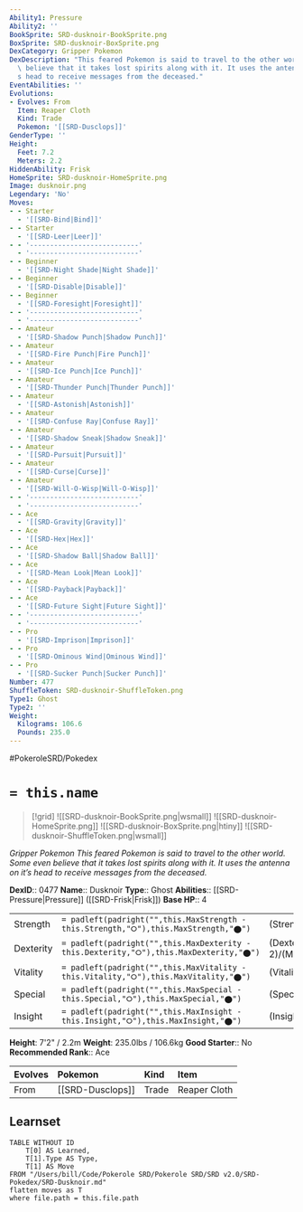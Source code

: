 ```yaml
---
Ability1: Pressure
Ability2: ''
BookSprite: SRD-dusknoir-BookSprite.png
BoxSprite: SRD-dusknoir-BoxSprite.png
DexCategory: Gripper Pokemon
DexDescription: "This feared Pokemon is said to travel to the other world. Some even\
  \ believe that it takes lost spirits along with it. It uses the antenna on it\u2019\
  s head to receive messages from the deceased."
EventAbilities: ''
Evolutions:
- Evolves: From
  Item: Reaper Cloth
  Kind: Trade
  Pokemon: '[[SRD-Dusclops]]'
GenderType: ''
Height:
  Feet: 7.2
  Meters: 2.2
HiddenAbility: Frisk
HomeSprite: SRD-dusknoir-HomeSprite.png
Image: dusknoir.png
Legendary: 'No'
Moves:
- - Starter
  - '[[SRD-Bind|Bind]]'
- - Starter
  - '[[SRD-Leer|Leer]]'
- - '---------------------------'
  - '---------------------------'
- - Beginner
  - '[[SRD-Night Shade|Night Shade]]'
- - Beginner
  - '[[SRD-Disable|Disable]]'
- - Beginner
  - '[[SRD-Foresight|Foresight]]'
- - '---------------------------'
  - '---------------------------'
- - Amateur
  - '[[SRD-Shadow Punch|Shadow Punch]]'
- - Amateur
  - '[[SRD-Fire Punch|Fire Punch]]'
- - Amateur
  - '[[SRD-Ice Punch|Ice Punch]]'
- - Amateur
  - '[[SRD-Thunder Punch|Thunder Punch]]'
- - Amateur
  - '[[SRD-Astonish|Astonish]]'
- - Amateur
  - '[[SRD-Confuse Ray|Confuse Ray]]'
- - Amateur
  - '[[SRD-Shadow Sneak|Shadow Sneak]]'
- - Amateur
  - '[[SRD-Pursuit|Pursuit]]'
- - Amateur
  - '[[SRD-Curse|Curse]]'
- - Amateur
  - '[[SRD-Will-O-Wisp|Will-O-Wisp]]'
- - '---------------------------'
  - '---------------------------'
- - Ace
  - '[[SRD-Gravity|Gravity]]'
- - Ace
  - '[[SRD-Hex|Hex]]'
- - Ace
  - '[[SRD-Shadow Ball|Shadow Ball]]'
- - Ace
  - '[[SRD-Mean Look|Mean Look]]'
- - Ace
  - '[[SRD-Payback|Payback]]'
- - Ace
  - '[[SRD-Future Sight|Future Sight]]'
- - '---------------------------'
  - '---------------------------'
- - Pro
  - '[[SRD-Imprison|Imprison]]'
- - Pro
  - '[[SRD-Ominous Wind|Ominous Wind]]'
- - Pro
  - '[[SRD-Sucker Punch|Sucker Punch]]'
Number: 477
ShuffleToken: SRD-dusknoir-ShuffleToken.png
Type1: Ghost
Type2: ''
Weight:
  Kilograms: 106.6
  Pounds: 235.0
---
```


#PokeroleSRD/Pokedex

# `= this.name`

> [!grid]
> ![[SRD-dusknoir-BookSprite.png|wsmall]]
> ![[SRD-dusknoir-HomeSprite.png]]
> ![[SRD-dusknoir-BoxSprite.png|htiny]]
> ![[SRD-dusknoir-ShuffleToken.png|wsmall]]


*Gripper Pokemon*
*This feared Pokemon is said to travel to the other world. Some even believe that it takes lost spirits along with it. It uses the antenna on it’s head to receive messages from the deceased.*

**DexID**:: 0477
**Name**:: Dusknoir
**Type**:: Ghost
**Abilities**:: [[SRD-Pressure|Pressure]] ([[SRD-Frisk|Frisk]])
**Base HP**:: 4

|           |                                                                                        |                                          |
| --------- | -------------------------------------------------------------------------------------- | ---------------------------------------- |
| Strength  | `= padleft(padright("",this.MaxStrength - this.Strength,"⭘"),this.MaxStrength,"⬤")`    | (Strength::3)/(MaxStrength::6)   |
| Dexterity | `= padleft(padright("",this.MaxDexterity - this.Dexterity,"⭘"),this.MaxDexterity,"⬤")` | (Dexterity:: 2)/(MaxDexterity::4) |
| Vitality  | `= padleft(padright("",this.MaxVitality - this.Vitality,"⭘"),this.MaxVitality,"⬤")`    | (Vitality::3)/(MaxVitality::7)   |
| Special   | `= padleft(padright("",this.MaxSpecial - this.Special,"⭘"),this.MaxSpecial,"⬤")`       | (Special::2)/(MaxSpecial::4)     |
| Insight   | `= padleft(padright("",this.MaxInsight - this.Insight,"⭘"),this.MaxInsight,"⬤")`       | (Insight::3)/(MaxInsight::7)     |

**Height**: 7'2" / 2.2m
**Weight**: 235.0lbs / 106.6kg
**Good Starter**:: No
**Recommended Rank**:: Ace

| Evolves   | Pokemon          | Kind   | Item         |
|:----------|:-----------------|:-------|:-------------|
| From      | [[SRD-Dusclops]] | Trade  | Reaper Cloth |

## Learnset

```dataview
TABLE WITHOUT ID
    T[0] AS Learned,
    T[1].Type AS Type,
    T[1] AS Move
FROM "/Users/bill/Code/Pokerole SRD/Pokerole SRD/SRD v2.0/SRD-Pokedex/SRD-Dusknoir.md"
flatten moves as T
where file.path = this.file.path
```
